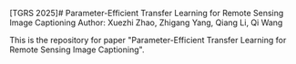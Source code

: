 [TGRS 2025]# Parameter-Efficient Transfer Learning for Remote Sensing Image Captioning
Author: Xuezhi Zhao, Zhigang Yang, Qiang Li, Qi Wang

This is the repository for paper "Parameter-Efficient Transfer Learning for Remote Sensing Image Captioning".
